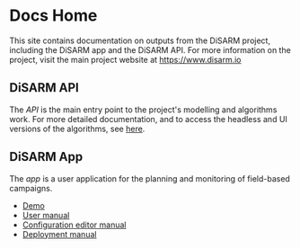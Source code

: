 # Docs Home

This site contains documentation on outputs from the DiSARM project, including the DiSARM app and the DiSARM API. For more information on the project, visit the main project website at <https://www.disarm.io>

## DiSARM API

The _API_ is the main entry point to the project's modelling and algorithms work. For more detailed documentation, and to access the headless and UI versions of the algorithms, see [here](api-docs/).

## DiSARM App

The _app_ is a user application for the planning and monitoring of field-based campaigns. 

* [Demo](app-docs/v2/demo.md)
* [User manual](app-docs/v2/)
* [Configuration editor manual](app-docs/editor-v1/README.md/)
* [Deployment manual](app-docs/v2/deployment.md)

